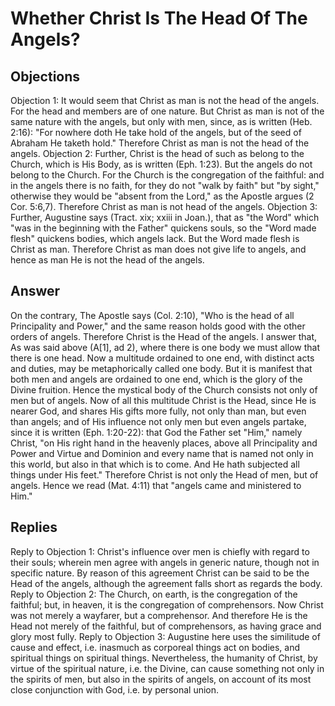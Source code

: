 # Whether Christ Is The Head Of The Angels?
## Objections
Objection 1: It would seem that Christ as man is not the head of the angels. For the head and members are of one nature. But Christ as man is not of the same nature with the angels, but only with men, since, as is written (Heb. 2:16): "For nowhere doth He take hold of the angels, but of the seed of Abraham He taketh hold." Therefore Christ as man is not the head of the angels.
Objection 2: Further, Christ is the head of such as belong to the Church, which is His Body, as is written (Eph. 1:23). But the angels do not belong to the Church. For the Church is the congregation of the faithful: and in the angels there is no faith, for they do not "walk by faith" but "by sight," otherwise they would be "absent from the Lord," as the Apostle argues (2 Cor. 5:6,7). Therefore Christ as man is not head of the angels.
Objection 3: Further, Augustine says (Tract. xix; xxiii in Joan.), that as "the Word" which "was in the beginning with the Father" quickens souls, so the "Word made flesh" quickens bodies, which angels lack. But the Word made flesh is Christ as man. Therefore Christ as man does not give life to angels, and hence as man He is not the head of the angels.
## Answer
On the contrary, The Apostle says (Col. 2:10), "Who is the head of all Principality and Power," and the same reason holds good with the other orders of angels. Therefore Christ is the Head of the angels.
I answer that, As was said above (A[1], ad 2), where there is one body we must allow that there is one head. Now a multitude ordained to one end, with distinct acts and duties, may be metaphorically called one body. But it is manifest that both men and angels are ordained to one end, which is the glory of the Divine fruition. Hence the mystical body of the Church consists not only of men but of angels. Now of all this multitude Christ is the Head, since He is nearer God, and shares His gifts more fully, not only than man, but even than angels; and of His influence not only men but even angels partake, since it is written (Eph. 1:20-22): that God the Father set "Him," namely Christ, "on His right hand in the heavenly places, above all Principality and Power and Virtue and Dominion and every name that is named not only in this world, but also in that which is to come. And He hath subjected all things under His feet." Therefore Christ is not only the Head of men, but of angels. Hence we read (Mat. 4:11) that "angels came and ministered to Him."
## Replies
Reply to Objection 1: Christ's influence over men is chiefly with regard to their souls; wherein men agree with angels in generic nature, though not in specific nature. By reason of this agreement Christ can be said to be the Head of the angels, although the agreement falls short as regards the body.
Reply to Objection 2: The Church, on earth, is the congregation of the faithful; but, in heaven, it is the congregation of comprehensors. Now Christ was not merely a wayfarer, but a comprehensor. And therefore He is the Head not merely of the faithful, but of comprehensors, as having grace and glory most fully.
Reply to Objection 3: Augustine here uses the similitude of cause and effect, i.e. inasmuch as corporeal things act on bodies, and spiritual things on spiritual things. Nevertheless, the humanity of Christ, by virtue of the spiritual nature, i.e. the Divine, can cause something not only in the spirits of men, but also in the spirits of angels, on account of its most close conjunction with God, i.e. by personal union.